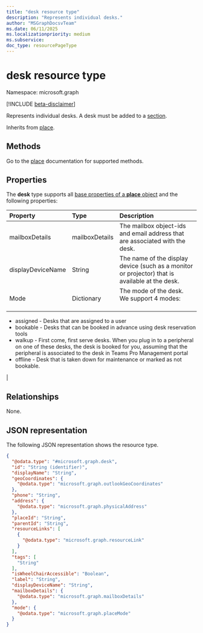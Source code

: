 ```yaml
---
title: "desk resource type"
description: "Represents individual desks."
author: "MSGraphDocsvTeam"
ms.date: 06/11/2025
ms.localizationpriority: medium
ms.subservice:
doc_type: resourcePageType
---
```


# desk resource type

Namespace: microsoft.graph

[!INCLUDE [beta-disclaimer](../../includes/beta-disclaimer.md)]

Represents individual desks. A desk must be added to a [section](./section.md).

Inherits from [place](../resources/place.md).

## Methods

Go to the [place](./place.md) documentation for supported methods.

## Properties

The **desk** type supports all [base properties of a **place** object](./place.md#base-properties) and the following properties:

|Property |Type |Description |
|:--|:--|:--|
|mailboxDetails |mailboxDetails |The mailbox object-ids and email address that are associated with the desk. |
|displayDeviceName |String |The name of the display device (such as a monitor or projector) that is available at the desk. |
|Mode |Dictionary |The mode of the desk. We support 4 modes: <br/><br/>
<ul><li>assigned - Desks that are assigned to a user</li>
<li>bookable - Desks that can be booked in advance using desk reservation tools</li>
<li>walkup - First come, first serve desks. When you plug in to a peripheral on one of these desks, the desk is booked for you, assuming that the peripheral is associated to the desk in Teams Pro Management portal</li>
<li>offline - Desk that is taken down for maintenance or marked as not bookable.</li></ul> |

## Relationships
None.

## JSON representation
The following JSON representation shows the resource type.
<!-- {
  "blockType": "resource",
  "keyProperty": "id",
  "@odata.type": "microsoft.graph.desk",
  "baseType": "microsoft.graph.place",
  "openType": false
}
-->
``` json
{
  "@odata.type": "#microsoft.graph.desk",
  "id": "String (identifier)",
  "displayName": "String",
  "geoCoordinates": {
    "@odata.type": "microsoft.graph.outlookGeoCoordinates"
  },
  "phone": "String",
  "address": {
    "@odata.type": "microsoft.graph.physicalAddress"
  },
  "placeId": "String",
  "parentId": "String",
  "resourceLinks": [
    {
      "@odata.type": "microsoft.graph.resourceLink"
    }
  ],
  "tags": [
    "String"
  ],
  "isWheelChairAccessible": "Boolean",
  "label": "String",
  "displayDeviceName": "String",
  "mailboxDetails": {
    "@odata.type": "microsoft.graph.mailboxDetails"
  },
  "mode": {
    "@odata.type": "microsoft.graph.placeMode"
  }
}
```

